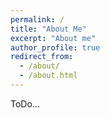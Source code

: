 ```yaml
---
permalink: /
title: "About Me"
excerpt: "About me"
author_profile: true
redirect_from: 
  - /about/
  - /about.html
---
```


ToDo...
